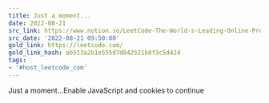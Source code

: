 ```yaml
---
title: Just a moment...
date: 2022-08-21
src_link: https://www.notion.so/LeetCode-The-World-s-Leading-Online-Programming-Learning-Platform-c47c024d821347949d6410b8654db5dd
src_date: '2022-08-21 09:50:00'
gold_link: https://leetcode.com/
gold_link_hash: ab513a2b1e555d7d842521b8f3c5d424
tags:
- '#host_leetcode_com'
---
```



Just a moment...Enable JavaScript and cookies to continue